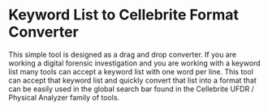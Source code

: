# Keyword List to Cellebrite Format Converter
This simple tool is designed as a drag and drop converter. If you are working a digital forensic investigation and you are working with a keyword list many tools can accept a keyword list with one word per line. 
This tool can accept that keyword list and quickly convert that list into a format that can be easily used in the global search bar found in the Cellebrite UFDR / Physical Analyzer family of tools.  
